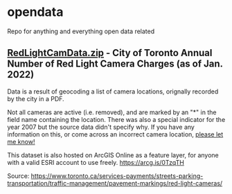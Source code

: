 # opendata
Repo for anything and everything open data related



## [RedLightCamData.zip](https://github.com/nthrsn/opendata/blob/main/RedLightCamData.zip)  - City of Toronto Annual Number of Red Light Camera Charges (as of Jan. 2022) 

Data is a result of geocoding a list of camera locations, orignally recorded by the city in a PDF.

Not all cameras are active (i.e. removed), and are marked by an "*" in the field name containing the location. There was also a special indicator for the year 2007 but the source data didn't specify why. If you have any information on this, or come across an incorrect camera location, [please let me know!](https://twitter.com/_nithursan)

This dataset is also hosted on ArcGIS Online as a feature layer, for anyone with a valid ESRI account to use freely. https://arcg.is/0TzqTH 

Source: https://www.toronto.ca/services-payments/streets-parking-transportation/traffic-management/pavement-markings/red-light-cameras/
